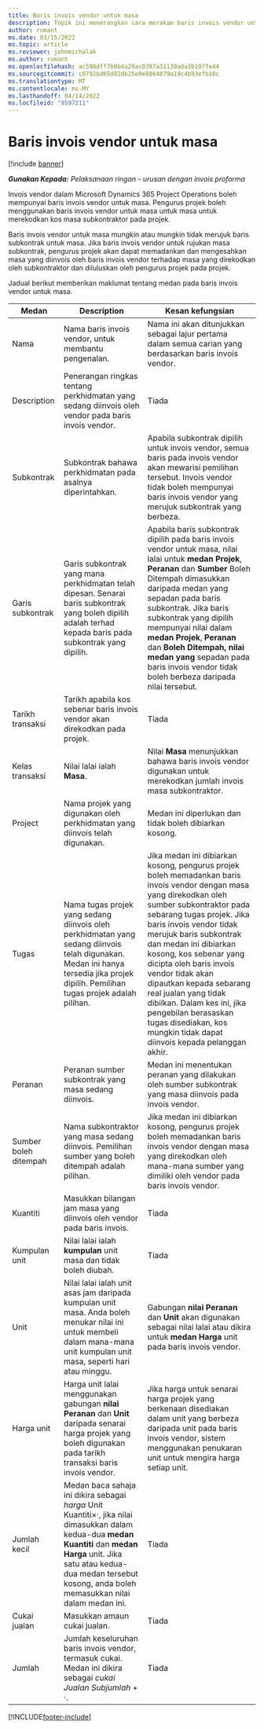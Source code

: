 ```yaml
---
title: Baris invois vendor untuk masa
description: Topik ini menerangkan cara merakam baris invois vendor untuk kos masa yang dimasukkan oleh subkontraktor.
author: rumant
ms.date: 03/15/2022
ms.topic: article
ms.reviewer: johnmichalak
ms.author: rumant
ms.openlocfilehash: ac598dff7b0b4a29ac0397a31130ada3b197fe44
ms.sourcegitcommit: c0792bd65d92db25e0e8864879a19c4b93efb10c
ms.translationtype: MT
ms.contentlocale: ms-MY
ms.lasthandoff: 04/14/2022
ms.locfileid: "8597211"
---
```

# <a name="vendor-invoice-lines-for-time"></a>Baris invois vendor untuk masa

[!include [banner](../../includes/dataverse-preview.md)]

_**Gunakan Kepada:** Pelaksanaan ringan - urusan dengan invois proforma_

Invois vendor dalam Microsoft Dynamics 365 Project Operations boleh mempunyai baris invois vendor untuk masa. Pengurus projek boleh menggunakan baris invois vendor untuk masa untuk masa untuk merekodkan kos masa subkontraktor pada projek.

Baris invois vendor untuk masa mungkin atau mungkin tidak merujuk baris subkontrak untuk masa. Jika baris invois vendor untuk rujukan masa subkontrak, pengurus projek akan dapat memadankan dan mengesahkan masa yang diinvois oleh baris invois vendor terhadap masa yang direkodkan oleh subkontraktor dan diluluskan oleh pengurus projek pada projek.

Jadual berikut memberikan maklumat tentang medan pada baris invois vendor untuk masa.

| Medan | Description | Kesan kefungsian |
| --- | --- | --- |
| Nama | Nama baris invois vendor, untuk membantu pengenalan. | Nama ini akan ditunjukkan sebagai lajur pertama dalam semua carian yang berdasarkan baris invois vendor. |
| Description | Penerangan ringkas tentang perkhidmatan yang sedang diinvois oleh vendor pada baris invois vendor. | Tiada |
| Subkontrak | Subkontrak bahawa perkhidmatan pada asalnya diperintahkan. | Apabila subkontrak dipilih untuk invois vendor, semua baris pada invois vendor akan mewarisi pemilihan tersebut. Invois vendor tidak boleh mempunyai baris invois vendor yang merujuk subkontrak yang berbeza. |
| Garis subkontrak | Garis subkontrak yang mana perkhidmatan telah dipesan. Senarai baris subkontrak yang boleh dipilih adalah terhad kepada baris pada subkontrak yang dipilih. | Apabila baris subkontrak dipilih pada baris invois vendor untuk masa, nilai lalai untuk **medan Projek**, **Peranan** dan **Sumber** Boleh Ditempah dimasukkan daripada medan yang sepadan pada baris subkontrak. Jika baris subkontrak yang dipilih mempunyai nilai dalam **medan Projek**, **Peranan** dan **Boleh Ditempah, nilai medan yang** sepadan pada baris invois vendor tidak boleh berbeza daripada nilai tersebut. |
| Tarikh transaksi | Tarikh apabila kos sebenar baris invois vendor akan direkodkan pada projek. | Tiada |
| Kelas transaksi | Nilai lalai ialah **Masa**. | Nilai **Masa** menunjukkan bahawa baris invois vendor digunakan untuk merekodkan jumlah invois masa subkontraktor. |
| Project | Nama projek yang digunakan oleh perkhidmatan yang diinvois telah digunakan. | Medan ini diperlukan dan tidak boleh dibiarkan kosong. |
| Tugas | Nama tugas projek yang sedang diinvois oleh perkhidmatan yang sedang diinvois telah digunakan. Medan ini hanya tersedia jika projek dipilih. Pemilihan tugas projek adalah pilihan. | Jika medan ini dibiarkan kosong, pengurus projek boleh memadankan baris invois vendor dengan masa yang direkodkan oleh sumber subkontraktor pada sebarang tugas projek. Jika baris invois vendor tidak merujuk baris subkontrak dan medan ini dibiarkan kosong, kos sebenar yang dicipta oleh baris invois vendor tidak akan dipautkan kepada sebarang real jualan yang tidak dibilkan. Dalam kes ini, jika pengebilan berasaskan tugas disediakan, kos mungkin tidak dapat diinvois kepada pelanggan akhir. |
| Peranan | Peranan sumber subkontrak yang masa sedang diinvois. | Medan ini menentukan peranan yang dilakukan oleh sumber subkontrak yang masa diinvois pada invois vendor. |
| Sumber boleh ditempah | Nama subkontraktor yang masa sedang diinvois. Pemilihan sumber yang boleh ditempah adalah pilihan. | Jika medan ini dibiarkan kosong, pengurus projek boleh memadankan baris invois vendor dengan masa yang direkodkan oleh mana-mana sumber yang dimiliki oleh vendor pada baris invois vendor. |
| Kuantiti | Masukkan bilangan jam masa yang diinvois oleh vendor pada baris invois. |Tiada |
| Kumpulan unit | Nilai lalai ialah **kumpulan** unit masa dan tidak boleh diubah. | Tiada |
| Unit | Nilai lalai ialah unit asas jam daripada kumpulan unit masa. Anda boleh menukar nilai ini untuk membeli dalam mana-mana unit kumpulan unit masa, seperti hari atau minggu. | Gabungan **nilai Peranan** dan **Unit** akan digunakan sebagai nilai lalai atau dikira untuk **medan Harga** unit pada baris invois vendor. |
| Harga unit | Harga unit lalai menggunakan gabungan **nilai Peranan** dan **Unit** daripada senarai harga projek yang boleh digunakan pada tarikh transaksi baris invois vendor. | Jika harga untuk senarai harga projek yang berkenaan disediakan dalam unit yang berbeza daripada unit pada baris invois vendor, sistem menggunakan penukaran unit untuk mengira harga setiap unit. |
| Jumlah kecil | Medan baca sahaja ini dikira sebagai *harga* Unit Kuantiti&times;*·*, jika nilai dimasukkan dalam kedua-dua **medan Kuantiti** dan **medan Harga** unit. Jika satu atau kedua-dua medan tersebut kosong, anda boleh memasukkan nilai dalam medan ini. | Tiada |
| Cukai jualan | Masukkan amaun cukai jualan. | Tiada |
| Jumlah | Jumlah keseluruhan baris invois vendor, termasuk cukai. Medan ini dikira sebagai *cukai Jualan Subjumlah* + *·*. | Tiada |

[!INCLUDE[footer-include](../../includes/footer-banner.md)]
